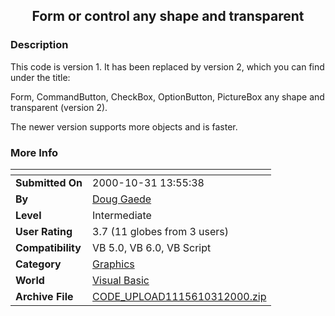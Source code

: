 ﻿<div align="center">

## Form or control any shape and transparent


</div>

### Description

This code is version 1. It has been replaced by version 2, which you can find under the title:

Form, CommandButton, CheckBox, OptionButton, PictureBox any shape and transparent (version 2).

The newer version supports more objects and is faster.
 
### More Info
 


<span>             |<span>
---                |---
**Submitted On**   |2000-10-31 13:55:38
**By**             |[Doug Gaede](https://github.com/Planet-Source-Code/PSCIndex/blob/master/ByAuthor/doug-gaede.md)
**Level**          |Intermediate
**User Rating**    |3.7 (11 globes from 3 users)
**Compatibility**  |VB 5\.0, VB 6\.0, VB Script
**Category**       |[Graphics](https://github.com/Planet-Source-Code/PSCIndex/blob/master/ByCategory/graphics__1-46.md)
**World**          |[Visual Basic](https://github.com/Planet-Source-Code/PSCIndex/blob/master/ByWorld/visual-basic.md)
**Archive File**   |[CODE\_UPLOAD1115610312000\.zip](https://github.com/Planet-Source-Code/doug-gaede-form-or-control-any-shape-and-transparent__1-12430/archive/master.zip)








